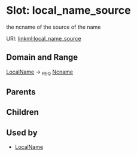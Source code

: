 
# Slot: local_name_source


the ncname of the source of the name

URI: [linkml:local_name_source](https://w3id.org/linkml/local_name_source)


## Domain and Range

[LocalName](LocalName.md) ->  <sub>REQ</sub>
 [Ncname](types/Ncname.md)

## Parents


## Children


## Used by

 * [LocalName](LocalName.md)
